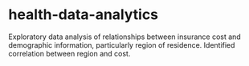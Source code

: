 # health-data-analytics
Exploratory data analysis of relationships between insurance cost and demographic information, particularly region of residence. Identified correlation between region and cost. 
